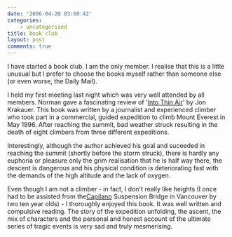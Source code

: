 ```yaml
---
date: '2006-04-20 03:00:42'
categories:
    - uncategorised
title: book club
layout: post
comments: true
---
```


I have started a book club. I am the only member. I realise that this is
a little unusual but I prefer to choose the books myself rather than
someone else (or even worse, the Daily Mail).

I held my first meeting last night which was very well attended by all
members. Norman gave a fascinating review of '[Into Thin
Air](http://www.amazon.co.uk/exec/obidos/ASIN/0330353977/ref=pd_kar_1/202-2505147-5837430)'
by Jon Krakauer. This book was written by a journalist and experienced
climber who took part in a commercial, guided expedition to climb Mount
Everest in May 1996. After reaching the summit, bad weather struck
resulting in the death of eight climbers from three different
expeditions.

Interestingly, although the author achieved his goal and suceeded in
reaching the summit (shortly before the storm struck), there is hardly
any euphoria or pleasure only the grim realisation that he is half way
there, the descent is dangerous and his physical condition is
deteriorating fast with the demands of the high altitude and the lack of
oxygen.

Even though I am not a climber - in fact, I don't really like heights (I
once had to be assisted from the[Capilano](http://www.capbridge.com/)
Suspension Bridge in Vancouver by two ten year olds) - I thoroughly
enjoyed this book. It was well written and compulsive reading. The story
of the expedition unfolding, the ascent, the mix of characters and the
personal and honest account of the ultimate series of tragic events is
very sad and truly mesmerising.
